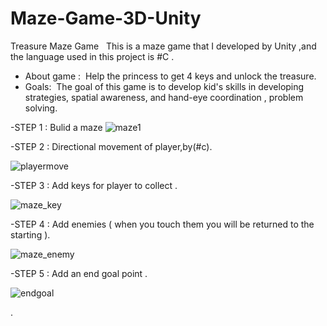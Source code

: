 # Maze-Game-3D-Unity
Treasure Maze Game  
This is a maze game that I developed by Unity ,and the language used in this project is #C .
- About game : 
Help the princess to get 4 keys and unlock the treasure.
- Goals: 
The goal of this game is to develop kid's skills in developing strategies, spatial awareness, and hand-eye coordination , problem solving.

-STEP 1 : Bulid a maze 
![maze1](https://user-images.githubusercontent.com/102240641/180887224-4ed65440-f3d0-4aaf-a685-8e2c68b8898b.png)

-STEP 2 : Directional movement of player,by(#c).

![playermove](https://user-images.githubusercontent.com/102240641/181067458-36cce3d2-27af-4edc-ba72-b3769992a274.gif)

-STEP 3 : Add keys for player to collect .

![maze_key](https://user-images.githubusercontent.com/102240641/181861151-d57366f3-d0b8-41dd-951d-c458de2f657b.png)

-STEP 4 : Add enemies ( when you touch them you will be returned to the starting ).

![maze_enemy](https://user-images.githubusercontent.com/102240641/181864155-2533038d-ebef-4d09-8071-2bcb83ca2d74.png)

-STEP 5 : Add an end goal point .

![endgoal](https://user-images.githubusercontent.com/102240641/181908028-b06743d7-f288-4156-82a4-811c3045990a.png)










.
